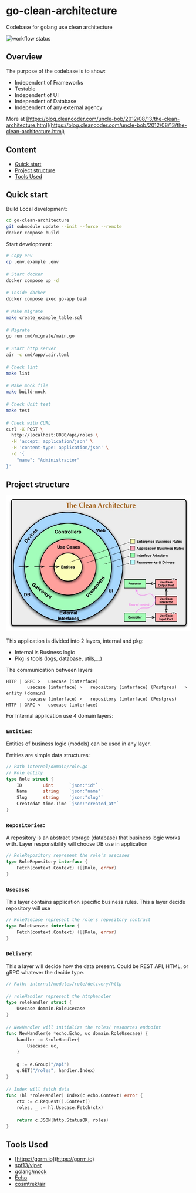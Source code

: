# go-clean-architecture
Codebase for golang use clean architecture

![workflow status](https://github.com/dung13890/go-clean-architecture/actions/workflows/go-ci.yml/badge.svg)


## Overview
The purpose of the codebase is to show:
- Independent of Frameworks
- Testable
- Independent of UI
- Independent of Database
- Independent of any external agency

More at [https://blog.cleancoder.com/uncle-bob/2012/08/13/the-clean-architecture.html](https://blog.cleancoder.com/uncle-bob/2012/08/13/the-clean-architecture.html)

## Content
- [Quick start](#quick-start)
- [Project structure](#project-structure)
- [Tools Used](#tools-used)

## Quick start
Build Local development:
```bash
cd go-clean-architecture
git submodule update --init --force --remote
docker compose build
```

Start development:
```bash
# Copy env
cp .env.example .env

# Start docker
docker compose up -d

# Inside docker
docker compose exec go-app bash

# Make migrate
make create_example_table.sql

# Migrate
go run cmd/migrate/main.go

# Start http server
air -c cmd/app/.air.toml

# Check lint
make lint

# Make mock file
make build-mock

# Check Unit test
make test

# Check with CURL
curl -X POST \
  http://localhost:8080/api/roles \
  -H 'accept: application/json' \
  -H 'content-type: application/json' \
  -d '{
	"name": "Administractor"
}'
```

## Project structure
![Clean Architecture](CleanArchitecture.jpeg)

This application is divided into 2 layers, internal and pkg:
- Internal is Business logic
- Pkg is tools (logs, database, utils,...)

The communication between layers
```
HTTP | GRPC > 	usecase (interface)
		usecase (interface)	>	repository (interface) (Postgres)	>	entity (domain)
		usecase (interface)	<	repository (interface) (Postgres)
HTTP | GRPC < 	usecase (interface)
```

For Internal application use 4 domain layers:

### `Entities`:
Entities of business logic (models) can be used in any layer.

Entities are simple data structures:
```go
// Path internal/domain/role.go
// Role entity
type Role struct {
	ID        uint      `json:"id"`
	Name      string    `json:"name"`
	Slug      string    `json:"slug"`
	CreatedAt time.Time `json:"created_at"`
}
```

### `Repositories`:
A repository is an abstract storage (database) that business logic works with. Layer responsibility will choose DB use in application
```go
// RoleRepository represent the role's usecases
type RoleRepository interface {
	Fetch(context.Context) ([]Role, error)
}
```

### `Usecase`:
This layer contains application specific business rules. This a layer decide repository will use
```go
// RoleUsecase represent the role's repository contract
type RoleUsecase interface {
	Fetch(context.Context) ([]Role, error)
}
```

### `Delivery`:
This a layer will decide how the data present. Could be REST API, HTML, or gRPC whatever the decide type.
```go
// Path: internal/modules/role/delivery/http

// roleHandler represent the httphandler
type roleHandler struct {
	Usecase domain.RoleUsecase
}

// NewHandler will initialize the roles/ resources endpoint
func NewHandler(e *echo.Echo, uc domain.RoleUsecase) {
	handler := &roleHandler{
		Usecase: uc,
	}

	g := e.Group("/api")
	g.GET("/roles", handler.Index)
}

// Index will fetch data
func (hl *roleHandler) Index(c echo.Context) error {
	ctx := c.Request().Context()
	roles, _ := hl.Usecase.Fetch(ctx)

	return c.JSON(http.StatusOK, roles)
}
```

## Tools Used
- [https://gorm.io](https://gorm.io)
- [spf13/viper](https://github.com/spf13/viper)
- [golang/mock](https://github.com/golang/mock)
- [Echo](https://echo.labstack.com)
- [cosmtrek/air](https://github.com/cosmtrek/air)
